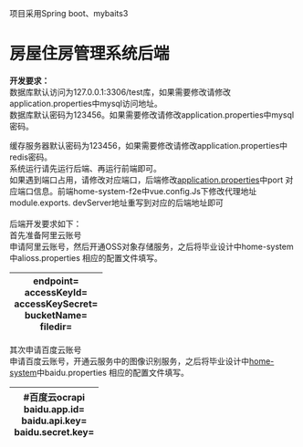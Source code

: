 项目采用Spring boot、mybaits3 
# 房屋住房管理系统后端
**开发要求：**<br />数据库默认访问为127.0.0.1:3306/test库，如果需要修改请修改application.properties中mysql访问地址。<br />数据库默认密码为123456。如果需要修改请修改application.properties中mysql密码。

缓存服务器默认密码为123456，如果需要修改请修改application.properties中redis密码。<br />系统运行请先运行后端、再运行前端即可。<br />如果遇到端口占用，请修改对应端口，后端修改[]()[application.properties]()中port 对应端口信息。前端home-system-f2e中vue.config.Js下修改代理地址module.exports. devServer地址重写到对应的后端地址即可<br /> <br />后端开发要求如下：<br />首先准备阿里云账号<br />申请阿里云账号，然后开通OSS对象存储服务，之后将毕业设计中home-system中alioss.properties 相应的配置文件填写。

| endpoint=<br />accessKeyId=<br />accessKeySecret=<br />bucketName=<br />filedir= |
| --- |

其次申请百度云账号<br />申请百度云账号，开通云服务中的图像识别服务，之后将毕业设计中[]()[home-system]()中baidu.properties 相应的配置文件填写。

| #百度云ocrapi<br />baidu.app.id=<br />baidu.api.key=<br />baidu.secret.key= |
| --- |

